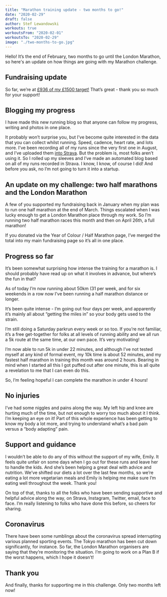 ```yaml
---
title: "Marathon training update - two months to go!"
date: "2020-02-29"
draft: false
author: Stef Lewandowski
workouts: true
workoutsFrom: "2020-02-01"
workoutsTo: "2020-02-29"
image: "./two-months-to-go.jpg"
---
```


Hello! It’s the end of February, two months to go until the London Marathon, so here's an update on how things are going with my Marathon challenge. 

## Fundraising update
So far, we’re at [£936 of my £1500 target!](https://run.stef.io/donate) That’s great - thank you so much for your support!

## Blogging my progress 
I have made this new running blog so that anyone can follow my progress, writing and photos in one place.

It probably won’t surprise you, but I’ve become quite interested in the data that you can collect whilst running. Speed, cadence, heart rate, and lots more. I’ve been recording all of my runs since the very first one in August, and I’ve uploaded them [into Strava](https://www.strava.com/athletes/47920858). But the problem is, most folks aren’t using it. So I rolled up my sleeves and I’ve made an automated blog based on all of my runs recorded in Strava. I know, I know, of course I did! And before you ask, no I’m not going to turn it into a startup. 

## An update on my challenge: two half marathons and the London Marathon
A few of you supported my fundraising back in January when my plan was to run one half marathon at the end of March. Things escalated when I was lucky enough to get a London Marathon place through my work. So I’m running two half marathon races this month and then on April 26th, a full marathon! 

If you donated via the Year of Colour / Half Marathon page, I’ve merged the total into my main fundraising page so it’s all in one place. 

## Progress so far
It’s been somewhat surprising how intense the training for a marathon is. I should probably have read up on what it involves in advance, but where’s the fun in that? 

As of today I’m now running about 50km (31 per week, and for six weekends in a row now I’ve been running a half marathon distance or longer. 

It’s been quite intense - I’m going out four days per week, and apparently it’s mainly all about “getting the miles in” so your body gets used to the strain. 

I’m still doing a Saturday parkrun every week or so too. If you’re not familiar, it’s a free get-together for folks at all levels of running ability and we all run a 5k route at the same time, at our own pace. It’s very motivating!

I’m now able to run 5k in under 22 minutes, and although I’ve not tested myself at any kind of formal event, my 10k time is about 52 minutes, and my fastest half marathon in training this month was around 2 hours. Bearing in mind when I started all this I got puffed out after one minute, this is all quite a revelation to me that I can even do this. 

So, I’m feeling hopeful I can complete the marathon in under 4 hours!

## No injuries 
I’ve had some niggles and pains along the way. My left hip and knee are hurting much of the time, but not enough to worry too much about it I think. I’m keeping an eye on it! Part of this whole experience has been getting to know my body a lot more, and trying to understand what’s a bad pain versus a “body adapting” pain. 

## Support and guidance
I wouldn’t be able to do any of this without the support of my wife, Emily. It feels quite unfair on some days when I go out for these runs and leave her to handle the kids. And she’s been helping a great deal with advice and nutrition. We’ve shifted our diets a lot over the last few months, so we’re eating a lot more vegetarian meals and Emily is helping me make sure I’m eating well throughout the week. Thank you!

On top of that, thanks to all the folks who have been sending supportive and helpful advice along the way, on Strava, Instagram, Twitter, email, face to face. I’m really listening to folks who have done this before, so cheers for sharing.

## Coronavirus
There have been some rumblings about the coronavirus spread interrupting various planned sporting events. The Tokyo marathon has been cut down significantly, for instance. So far, the London Marathon organisers are saying that they’re monitoring the situation. I’m going to work on a Plan B if the worst happens, which I hope it doesn’t!

## Thank you
And finally, thanks for supporting me in this challenge. Only two months left now!